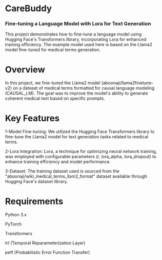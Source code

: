 # CareBuddy

### Fine-tuning a Language Model with Lora for Text Generation

This project demonstrates how to fine-tune a language model using Hugging Face's Transformers library, incorporating Lora for enhanced training efficiency. The example model used here is based on the Llama2 model fine-tuned for medical terms generation.

# Overview

In this project, we fine-tuned the Llama2 model (aboonaji/llama2finetune-v2) on a dataset of medical terms formatted for causal language modeling (CAUSAL_LM). The goal was to improve the model's ability to generate coherent medical text based on specific prompts.

# Key Features

1-Model Fine-tuning: We utilized the Hugging Face Transformers library to fine-tune the Llama2 model for text generation tasks related to medical terms.

2-Lora Integration: Lora, a technique for optimizing neural network training, was employed with configurable parameters (r, lora_alpha, lora_dropout) to enhance training efficiency and model performance.

3-Dataset: The training dataset used is sourced from the "aboonaji/wiki_medical_terms_llam2_format" dataset available through Hugging Face's dataset library.

# Requirements

Python 3.x

PyTorch

Transformers

trl (Temporal Reparameterization Layer)

peft (Probabilistic Error Function Transfer)
